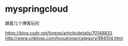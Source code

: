 # myspringcloud


跟着几个博客玩的

https://blog.csdn.net/forezp/article/details/70148833
http://www.cnblogs.com/ityouknow/category/994104.html
